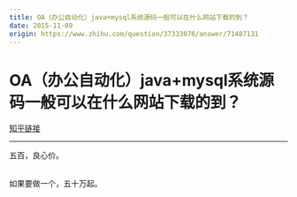 ```yaml
---
title: OA（办公自动化）java+mysql系统源码一般可以在什么网站下载的到？
date: 2015-11-09
origin: https://www.zhihu.com/question/37333076/answer/71487131
---
```

# OA（办公自动化）java+mysql系统源码一般可以在什么网站下载的到？

[知乎链接](https://www.zhihu.com/question/37333076/answer/71487131)

---------

<span class="RichText ztext CopyrightRichText-richText" itemprop="text"><p>五百，良心价。</p><br>如果要做一个，五十万起。</span>